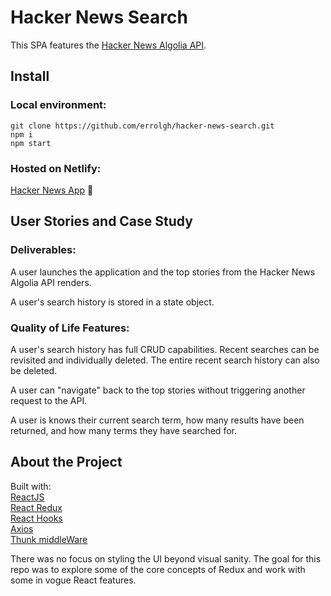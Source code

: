 # Hacker News Search
This SPA features the [Hacker News Algolia API](https://hn.algolia.com/api/).

## Install
### Local environment:
```
git clone https://github.com/errolgh/hacker-news-search.git
npm i
npm start
```
### Hosted on Netlify:
[Hacker News App](https://cranky-stonebraker-12c9f2.netlify.app/) :rocket:

## User Stories and Case Study
### Deliverables:
A user launches the application and the top stories from the Hacker News Algolia API renders.

A user's search history is stored in a state object.

### Quality of Life Features:
A user's search history has full CRUD capabilities. Recent searches can be revisited and individually deleted. The entire recent search history can also be deleted.

A user can "navigate" back to the top stories without triggering another request to the API.

A user is knows their current search term, how many results have been returned, and how many terms they have searched for.

## About the Project

Built with:\
[ReactJS](https://reactjs.org/)\
[React Redux](https://redux.js.org/)\
[React Hooks](https://reactjs.org/docs/hooks-intro.html/)\
[Axios](https://www.npmjs.com/package/axios/)\
[Thunk middleWare](https://github.com/reduxjs/redux-thunk/)

There was no focus on styling the UI beyond visual sanity. The goal for this repo was to explore some of the core concepts of Redux and work with some in vogue React features.
